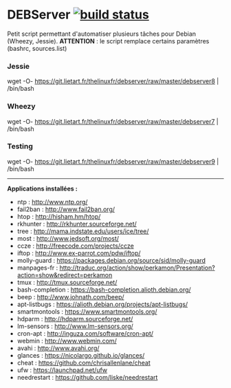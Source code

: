 # DEBServer [![build status](https://git.lietart.fr/tifredfr/debserver/badges/master/build.svg)](https://git.lietart.fr/tifredfr/debserver/commits/master)

Petit script permettant d'automatiser plusieurs tâches pour Debian (Wheezy, Jessie).
**ATTENTION** : le script remplace certains paramètres (bashrc, sources.list)

### Jessie
wget -O- https://git.lietart.fr/thelinuxfr/debserver/raw/master/debserver8 | /bin/bash

### Wheezy
wget -O- https://git.lietart.fr/thelinuxfr/debserver/raw/master/debserver7 | /bin/bash

### Testing
wget -O- https://git.lietart.fr/thelinuxfr/debserver/raw/master/debserver9 | /bin/bash

---
**Applications installées :**
- ntp : http://www.ntp.org/
- fail2ban : http://www.fail2ban.org/
- htop : http://hisham.hm/htop/
- rkhunter : http://rkhunter.sourceforge.net/
- tree : http://mama.indstate.edu/users/ice/tree/
- most : http://www.jedsoft.org/most/
- ccze : http://freecode.com/projects/ccze
- iftop : http://www.ex-parrot.com/pdw/iftop/
- molly-guard : https://packages.debian.org/source/sid/molly-guard
- manpages-fr : http://traduc.org/action/show/perkamon/Presentation?action=show&redirect=perkamon
- tmux : http://tmux.sourceforge.net/
- bash-completion : https://bash-completion.alioth.debian.org/
- beep : http://www.johnath.com/beep/
- apt-listbugs : https://alioth.debian.org/projects/apt-listbugs/
- smartmontools : https://www.smartmontools.org/
- hdparm : http://hdparm.sourceforge.net/
- lm-sensors : http://www.lm-sensors.org/
- cron-apt : http://inguza.com/software/cron-apt/
- webmin : http://www.webmin.com/
- avahi : http://www.avahi.org/
- glances : https://nicolargo.github.io/glances/
- cheat : https://github.com/chrisallenlane/cheat
- ufw : https://launchpad.net/ufw
- needrestart : https://github.com/liske/needrestart

